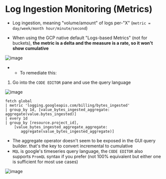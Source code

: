 # Log Ingestion Monitoring (Metrics)

- Log ingestion, meaning "volume/amount" of logs per-"X" (`metric = day/week/month hour/minute/second`)

- When using the GCP native default "Logs-based Metrics" (not for buckets), **the metric is a delta and the measure is a rate, so it won't show cumulative**

![image](https://github.com/GangGreenTemperTatum/gcp-log-explorer/assets/104169244/91568b72-4cac-4864-8ae1-abdd08be0e0b)

- - To remediate this:

1. Go into the `CODE EDITOR` pane and use the query language

![image](https://github.com/GangGreenTemperTatum/gcp-log-explorer/assets/104169244/6072417d-1964-4f16-8c0e-7b4b7353d62a)

```
fetch global
| metric 'logging.googleapis.com/billing/bytes_ingested'
| group_by 1d, [value_bytes_ingested_aggregate: aggregate(value.bytes_ingested)]
| every 1d
| group_by [resource.project_id],
    [value_bytes_ingested_aggregate_aggregate:
       aggregate(value_bytes_ingested_aggregate)]
```

- The aggregate operator doesn't seem to be exposed in the GUI query builder. that's the key to convert incremental to cumulative
- `MQL` is google's timeseries query language, the `CODE EDITOR` also supports `PromQL` syntax if you prefer (not 100% equivalent but either one is sufficient for most use cases)

![image](https://github.com/GangGreenTemperTatum/gcp-log-explorer/assets/104169244/9914eb7e-e923-4e0c-8488-27fc6dff0bc9)
